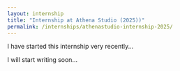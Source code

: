 ```yaml
---
layout: internship
title: "Internship at Athena Studio (2025))"
permalink: /internships/athenastudio-internship-2025/
---
```


I have started this internship very recently...

I will start writing soon...


